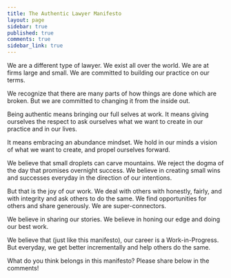 ```yaml
---
title: The Authentic Lawyer Manifesto
layout: page
sidebar: true
published: true
comments: true
sidebar_link: true
---
```


We are a different type of lawyer. We exist all over the world. We are at firms large and small. We are committed to building our practice on our terms.

We recognize that there are many parts of how things are done which are broken. But we are committed to changing it from the inside out.

Being authentic means bringing our full selves at work. It means giving ourselves the respect to ask ourselves what we want to create in our practice and in our lives.

It means embracing an abundance mindset. We hold in our minds a vision of what we want to create, and propel ourselves forward.

We believe that small droplets can carve mountains. We reject the dogma of the day that promises overnight success. We believe in creating small wins and successes everyday in the direction of our intentions.

But that is the joy of our work. We deal with others with honestly, fairly, and with integrity and ask others to do the same. We find opportunities for others and share generously. We are super-connectors.

We believe in sharing our stories. We believe in honing our edge and doing our best work.

We believe that (just like this manifesto), our career is a Work-in-Progress. But everyday, we get better incrementally and help others do the same.

What do you think belongs in this manifesto? Please share below in the comments!
